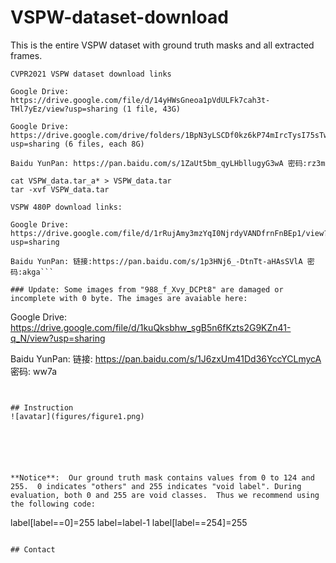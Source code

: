 # VSPW-dataset-download


This is the entire VSPW dataset with ground truth masks and all extracted frames.


```
CVPR2021 VSPW dataset download links

Google Drive: https://drive.google.com/file/d/14yHWsGneoa1pVdULFk7cah3t-THl7yEz/view?usp=sharing (1 file, 43G)

Google Drive: https://drive.google.com/drive/folders/1BpN3yLSCDf0kz6kP74mIrcTysI75sTwi?usp=sharing (6 files, each 8G)

Baidu YunPan: https://pan.baidu.com/s/1ZaUt5bm_qyLHbllugyG3wA 密码:rz3m

cat VSPW_data.tar_a* > VSPW_data.tar
tar -xvf VSPW_data.tar
```


```
VSPW 480P download links:

Google Drive: https://drive.google.com/file/d/1rRujAmy3mzYqI0NjrdyVANDfrnFnBEp1/view?usp=sharing

Baidu YunPan: 链接:https://pan.baidu.com/s/1p3HNj6_-DtnTt-aHAsSVlA 密码:akga```

### Update: Some images from "988_f_Xvy_DCPt8" are damaged or incomplete with 0 byte. The images are avaiable here:

```
Google Drive: https://drive.google.com/file/d/1kuQksbhw_sgB5n6fKzts2G9KZn41-q_N/view?usp=sharing

Baidu YunPan: 链接: https://pan.baidu.com/s/1J6zxUm41Dd36YccYCLmycA 密码: ww7a
```


## Instruction
![avatar](figures/figure1.png)
          
               




**Notice**:  Our ground truth mask contains values from 0 to 124 and 255.  0 indicates "others" and 255 indicates "void label". During evaluation, both 0 and 255 are void classes.  Thus we recommend using the following code:

```
label[label==0]=255
label=label-1
label[label==254]=255

```

## Contact

